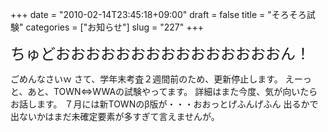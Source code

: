 +++
date = "2010-02-14T23:45:18+09:00"
draft = false
title = "そろそろ試験"
categories = ["お知らせ"]
slug = "227"
+++

<span style="font-size:x-large;">ちゅどおおおおおおおおおおおおおおおん！</span>

<!--more-->
ごめんなさいｗ
さて、学年末考査２週間前のため、更新停止します。
えーっと、あと、TOWN⇔WWAの試験やってます。
詳細はまた今度、気が向いたらお話します。
７月には新TOWNのβ版が・・・おおっとげふんげふん
出るかで出ないかはまだ未確定要素が多すぎて言えませんが。
